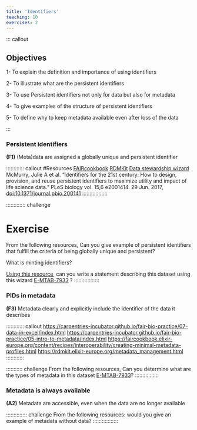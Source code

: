 ```yaml
---
title: 'Identifiers'
teaching: 10
exercises: 2
---
```


::: callout
## Objectives
1- To explain the definition and importance of using identifiers

2- To illustrate what are the persistent identifiers

3- To use Persistent identifiers not only for data but also for metadata

4- To give examples of the structure of persistent identifiers

5- To define why to keep metadata available even after loss of the data

:::


### Persistent identifiers

**(F1)** (Meta)data are assigned a globally unique and persistent identifier

:::::::::::: callout
#Resources
[FAIRcookbook](https://faircookbook.elixir-europe.org/content/recipes/findability/identifiers.html)
[RDMKit](https://rdmkit.elixir-europe.org/identifiers.html)
[Data stewardship wizard](https://researchers.ds-wizard.org/knowledge-models/dsw:root:latest/preview?questionUuid=d21fdb06-22bf-418e-aa40-dc5ef1485f56)
McMurry, Julie A et al. “Identifiers for the 21st century: How to design, provision, and reuse persistent identifiers to maximize utility and impact of life science data.” PLoS biology vol. 15,6 e2001414. 29 Jun. 2017, [doi:10.1371/journal.pbio.200141](https://www.ncbi.nlm.nih.gov/pmc/articles/PMC5490878/)
:::::::::::::::::

::::::::::::: challenge
# Exercise
From the following resources, Can you give example of persistent identifiers that fulfill the criteria of being globally unique and persistent?

What is minting identifiers?

[Using this resource](https://researchers.ds-wizard.org/knowledge-models/dsw:root:latest/preview?questionUuid=d21fdb06-22bf-418e-aa40-dc5ef1485f56), can you write a statement describing this dataset using this wizard [E-MTAB-7933](https://www.ebi.ac.uk/biostudies/arrayexpress/studies/E-MTAB-7933) ?
:::::::::::::::::

### PIDs in metadata

**(F3)** Metadata clearly and explicitly include the identifier of the data it describes

:::::::::::: callout
https://carpentries-incubator.github.io/fair-bio-practice/07-data-in-excel/index.html
https://carpentries-incubator.github.io/fair-bio-practice/05-intro-to-metadata/index.html
https://faircookbook.elixir-europe.org/content/recipes/interoperability/creating-minimal-metadata-profiles.html
https://rdmkit.elixir-europe.org/metadata_management.html
::::::::::::

::::::::::: challenge
From the following resources, Can you determine what are the types of metadata in this dataset [E-MTAB-7933](https://www.ebi.ac.uk/biostudies/arrayexpress/studies/E-MTAB-7933)?
::::::::::::::::


### Metadata is always available

**(A2)** Metadata are accessible, even when the data are no longer available

:::::::::::::: challenge
From the following resources: would you give an example of metadata without data?
:::::::::::::::::
